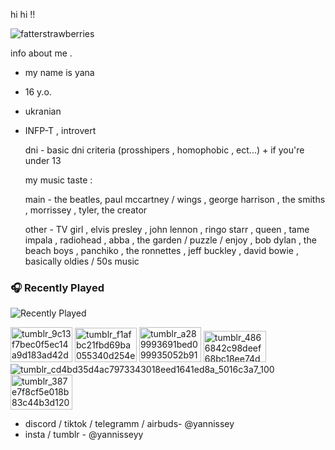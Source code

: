 hi hi !!

![fatterstrawberries](https://github.com/user-attachments/assets/1cf0c3c3-04d3-43ef-a765-5262864d379c)

info about me .

- my name is yana
- 16 y.o.
- ukranian
- INFP-T , introvert

  dni - basic dni criteria (prosshipers , homophobic , ect...) + if you're under 13
  
  my music taste :

  main - the beatles, paul mccartney / wings , george harrison , the smiths , morrissey , tyler, the creator
  
  other - TV girl , elvis presley , john lennon , ringo starr , queen , tame impala , radiohead , abba , the garden / puzzle / enjoy , bob dylan , the beach boys , panchiko , the ronnettes , jeff buckley , david bowie , basically oldies / 50s music

### 🎧 Recently Played

![Recently Played](https://lastfm-recently-played.vercel.app/api?user=yannissey&count=8&cover_size=small&theme=dark)


<img width="99" height="56" alt="tumblr_9c13f7bec0f5ec14a9d183ad42d9f1e2_b1788ce7_100" src="https://github.com/user-attachments/assets/886bd657-2498-4e2d-acf9-8d4eaa574665" /> <img width="99" height="55" alt="tumblr_f1afbc21fbd69ba055340d254e177ca8_d0ba4606_100" src="https://github.com/user-attachments/assets/118cbbc2-8798-4d54-a43d-e45d70049b1a" /> <img width="99" height="56" alt="tumblr_a289993691bed099935052b91ea516a9_28e32bd4_100" src="https://github.com/user-attachments/assets/13198949-1776-4f7f-86b4-544e1276350f" /> <img width="100" height="50" alt="tumblr_4866842c98deef68bc18ee74d858f784_d0034981_100" src="https://github.com/user-attachments/assets/314e2be0-22fb-4b0c-91f0-1fe060c72203" /> ![tumblr_cd4bd35d4ac7973343018eed1641ed8a_5016c3a7_100](https://github.com/user-attachments/assets/4ba9f389-94c0-4a0e-b434-12f2778c71e4) <img width="99" height="56" alt="tumblr_387e7f8cf5e018b83c44b3d12021d153_22ca98c3_100" src="https://github.com/user-attachments/assets/f0146946-6df7-459a-8964-2b535b258cb3" />






- discord / tiktok / telegramm / airbuds- @yannissey
- insta / tumblr - @yannisseyy
